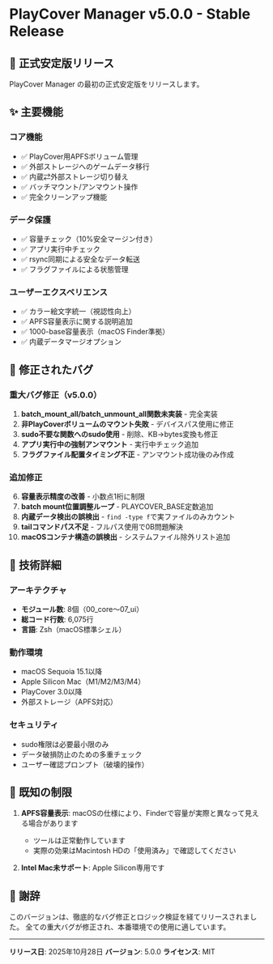 # PlayCover Manager v5.0.0 - Stable Release

## 🎉 正式安定版リリース

PlayCover Manager の最初の正式安定版をリリースします。

## ✨ 主要機能

### コア機能
- ✅ PlayCover用APFSボリューム管理
- ✅ 外部ストレージへのゲームデータ移行
- ✅ 内蔵⇄外部ストレージ切り替え
- ✅ バッチマウント/アンマウント操作
- ✅ 完全クリーンアップ機能

### データ保護
- ✅ 容量チェック（10%安全マージン付き）
- ✅ アプリ実行中チェック
- ✅ rsync同期による安全なデータ転送
- ✅ フラグファイルによる状態管理

### ユーザーエクスペリエンス
- ✅ カラー絵文字統一（視認性向上）
- ✅ APFS容量表示に関する説明追加
- ✅ 1000-base容量表示（macOS Finder準拠）
- ✅ 内蔵データマージオプション

## 🐛 修正されたバグ

### 重大バグ修正（v5.0.0）
1. **batch_mount_all/batch_unmount_all関数未実装** - 完全実装
2. **非PlayCoverボリュームのマウント失敗** - デバイスパス使用に修正
3. **sudo不要な関数へのsudo使用** - 削除、KB→bytes変換も修正
4. **アプリ実行中の強制アンマウント** - 実行中チェック追加
5. **フラグファイル配置タイミング不正** - アンマウント成功後のみ作成

### 追加修正
6. **容量表示精度の改善** - 小数点1桁に制限
7. **batch mount位置調整ループ** - PLAYCOVER_BASE定数追加
8. **内蔵データ検出の誤検出** - `find -type f`で実ファイルのみカウント
9. **tailコマンドパス不足** - フルパス使用で0B問題解決
10. **macOSコンテナ構造の誤検出** - システムファイル除外リスト追加

## 🔧 技術詳細

### アーキテクチャ
- **モジュール数**: 8個（00_core〜07_ui）
- **総コード行数**: 6,075行
- **言語**: Zsh（macOS標準シェル）

### 動作環境
- macOS Sequoia 15.1以降
- Apple Silicon Mac（M1/M2/M3/M4）
- PlayCover 3.0以降
- 外部ストレージ（APFS対応）

### セキュリティ
- sudo権限は必要最小限のみ
- データ破損防止のための多重チェック
- ユーザー確認プロンプト（破壊的操作）

## 📝 既知の制限

1. **APFS容量表示**: macOSの仕様により、Finderで容量が実際と異なって見える場合があります
   - ツールは正常動作しています
   - 実際の効果はMacintosh HDの「使用済み」で確認してください

2. **Intel Mac未サポート**: Apple Silicon専用です

## 🙏 謝辞

このバージョンは、徹底的なバグ修正とロジック検証を経てリリースされました。
全ての重大バグが修正され、本番環境での使用に適しています。

---

**リリース日**: 2025年10月28日
**バージョン**: 5.0.0
**ライセンス**: MIT
